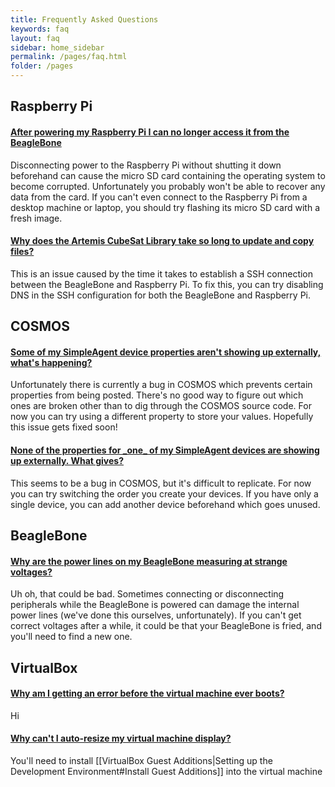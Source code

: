 ```yaml
---
title: Frequently Asked Questions
keywords: faq
layout: faq
sidebar: home_sidebar
permalink: /pages/faq.html
folder: /pages
---
```


<div class="panel-group" id="accordion">

## Raspberry Pi

<div class="panel panel-default">
    <div class="panel-heading">
        <h4 class="panel-title">
            <a class="noCrossRef accordion-toggle" data-toggle="collapse" data-parent="#accordion" href="#collapseOne">After powering my Raspberry Pi I can no longer access it from the BeagleBone</a>
        </h4>
    </div>
    <div id="collapseOne" class="panel-collapse collapse noCrossRef">
        <div class="panel-body">
            Disconnecting power to the Raspberry Pi without shutting it down beforehand can cause the micro SD card containing the operating system to become corrupted. Unfortunately you probably won't be able to recover any data from the card. If you can't even connect to the Raspberry Pi from a desktop machine or laptop, you should try flashing its micro SD card with a fresh image.
        </div>
    </div>
</div>
<!-- ====================================================================================== -->
<div class="panel panel-default">
    <div class="panel-heading">
        <h4 class="panel-title">
            <a class="noCrossRef accordion-toggle" data-toggle="collapse" data-parent="#accordion" href="#collapseTwo">Why does the Artemis CubeSat Library take so long to update and copy files?</a>
        </h4>
    </div>
    <div id="collapseTwo" class="panel-collapse collapse noCrossRef">
        <div class="panel-body">
        This is an issue caused by the time it takes to establish a SSH connection between the BeagleBone and Raspberry Pi. To fix this, you can try disabling DNS in the SSH configuration for both the BeagleBone and Raspberry Pi.
        </div>
    </div>
</div>
<!-- ====================================================================================== -->

## COSMOS

<div class="panel panel-default">
    <div class="panel-heading">
        <h4 class="panel-title">
            <a class="noCrossRef accordion-toggle" data-toggle="collapse" data-parent="#accordion" href="#collapseThree">Some of my SimpleAgent device properties aren't showing up externally, what's happening?</a>
        </h4>
    </div>
    <div id="collapseThree" class="panel-collapse collapse noCrossRef">
        <div class="panel-body">
            Unfortunately there is currently a bug in COSMOS which prevents certain properties from being posted. There's no good way to figure out which ones are broken other than to dig through the COSMOS source code. For now you can try using a different property to store your values. Hopefully this issue gets fixed soon!
        </div>
    </div>
</div>
<!-- ====================================================================================== -->
<div class="panel panel-default">
    <div class="panel-heading">
        <h4 class="panel-title">
            <a class="noCrossRef accordion-toggle" data-toggle="collapse" data-parent="#accordion" href="#collapseFour">None of the properties for _one_ of my SimpleAgent devices are showing up externally. What gives?</a>
        </h4>
    </div>
    <div id="collapseFour" class="panel-collapse collapse">
        <div class="panel-body">
            This seems to be a bug in COSMOS, but it's difficult to replicate. For now you can try switching the order you create your devices. If you have only a single device, you can add another device beforehand which goes unused.
        </div>
    </div>
</div>
<!-- ====================================================================================== -->

## BeagleBone

<div class="panel panel-default">
    <div class="panel-heading">
        <h4 class="panel-title">
            <a class="noCrossRef accordion-toggle" data-toggle="collapse" data-parent="#accordion" href="#collapseFive">Why are the power lines on my BeagleBone measuring at strange voltages?</a>
        </h4>
    </div>
    <div id="collapseFive" class="panel-collapse collapse">
        <div class="panel-body">
            Uh oh, that could be bad. Sometimes connecting or disconnecting peripherals while the BeagleBone is powered can damage the internal power lines (we've done this ourselves, unfortunately). If you can't get correct voltages after a while, it could be that your BeagleBone is fried, and you'll need to find a new one.
        </div>
    </div>
</div>
<!-- ====================================================================================== -->

## VirtualBox

<div class="panel panel-default">
    <div class="panel-heading">
        <h4 class="panel-title">
            <a class="noCrossRef accordion-toggle" data-toggle="collapse" data-parent="#accordion" href="#collapseSix">Why am I getting an error before the virtual machine ever boots?</a>
        </h4>
    </div>
    <div id="collapseSix" class="panel-collapse collapse">
        <div class="panel-body">
            Hi
        </div>
    </div>
</div>
<!-- ====================================================================================== -->
<div class="panel panel-default">
    <div class="panel-heading">
        <h4 class="panel-title">
            <a class="noCrossRef accordion-toggle" data-toggle="collapse" data-parent="#accordion" href="#collapseSeven">Why can't I auto-resize my virtual machine display?</a>
        </h4>
    </div>
    <div id="collapseSeven" class="panel-collapse collapse">
        <div class="panel-body">
            You'll need to install [[VirtualBox Guest Additions|Setting up the Development Environment#Install Guest Additions]] into the virtual machine
        </div>
    </div>
</div>
<!-- ====================================================================================== -->
</div>